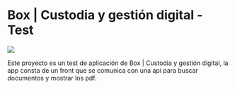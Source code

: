# Box | Custodia y gestión digital - Test

![](https://res.cloudinary.com/df7zuvuxu/image/upload/v1666984230/JornalYa_g6flnm.png)

Este proyecto es un test de aplicación de Box | Custodia y gestión digital, la app consta de un front que se comunica con una api para buscar documentos y mostrar los pdf.


